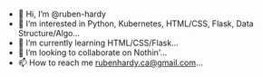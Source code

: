 - 👋 Hi, I’m @ruben-hardy
- 👀 I’m interested in Python, Kubernetes, HTML/CSS, Flask, Data Structure/Algo...
- 🌱 I’m currently learning HTML/CSS/Flask...
- 💞️ I’m looking to collaborate on Nothin'...
- 📫 How to reach me rubenhardy.ca@gmail.com...

<!---
ruben-hardy/ruben-hardy is a ✨ special ✨ repository because its `README.md` (this file) appears on your GitHub profile.
You can click the Preview link to take a look at your changes.
--->
